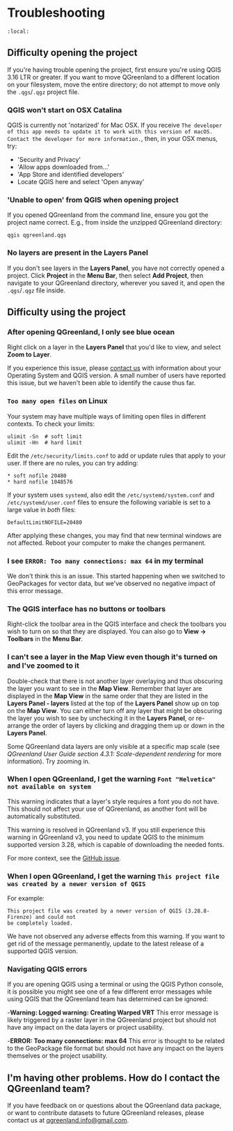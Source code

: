 # Troubleshooting

```{contents} Contents
:local:

```


## Difficulty opening the project

If you're having trouble opening the project, first ensure you're using QGIS
3.16 LTR or greater. If you want to move QGreenland to a different location on
your filesystem, move the entire directory; do not attempt to move only the
`.qgs`/`.qgz` project file.


### QGIS won't start on OSX Catalina

QGIS is currently not 'notarized' for Mac OSX. If you receive `The developer of
this app needs to update it to work with this version of macOS. Contact the
developer for more information.`, then, in your OSX menus, try:

- 'Security and Privacy'
- 'Allow apps downloaded from...'
- 'App Store and identified developers'
- Locate QGIS here and select 'Open anyway'


### 'Unable to open' from QGIS when opening project

If you opened QGreenland from the command line, ensure you got the project name
correct. E.g., from inside the unzipped QGreenland directory:

```
qgis qgreenland.qgs
```


### No layers are present in the Layers Panel

If you don't see layers in the **Layers Panel**, you have not correctly opened a
project. Click **Project** in the **Menu Bar**, then select **Add Project**, then
navigate to your QGreenland directory, wherever you saved it, and open the
`.qgs`/`.qgz` file inside.


## Difficulty using the project

### After opening QGreenland, I only see blue ocean

Right click on a layer in the **Layers Panel** that you'd like to view, and select
**Zoom to Layer**.

If you experience this issue, please [contact
us](mailto:qgreenland.info@gmail.com) with information about your Operating
System and QGIS version. A small number of users have reported this issue, but
we haven't been able to identify the cause thus far.

### `Too many open files` on Linux

Your system may have multiple ways of limiting open files in different
contexts. To check your limits:

```
ulimit -Sn  # soft limit
ulimit -Hn  # hard limit
```

Edit the `/etc/security/limits.conf` to add or update rules that apply to your
user. If there are no rules, you can try adding:

```
* soft nofile 20480
* hard nofile 1048576
```

If your system uses `systemd`, also edit the `/etc/systemd/system.conf` and
`/etc/systemd/user.conf` files to ensure the following variable is set to a
large value in *both* files:

```
DefaultLimitNOFILE=20480
```

After applying these changes, you may find that new terminal windows are not
affected. Reboot your computer to make the changes permanent.


### I see `ERROR: Too many connections: max 64` in my terminal

We don't think this is an issue. This started happening when we switched to
GeoPackages for vector data, but we've observed no negative impact of this
error message.


### The QGIS interface has no buttons or toolbars

Right-click the toolbar area in the QGIS interface and check the toolbars you
wish to turn on so that they are displayed. You can also go to 
**View -> Toolbars** in the **Menu Bar**.


### I can't see a layer in the Map View even though it's turned on and I've zoomed to it

Double-check that there is not another layer overlaying and thus obscuring the
layer you want to see in the **Map View**. Remember that layer are displayed in the
**Map View** in the same order that they are listed in the **Layers Panel - layers**
listed at the top of the **Layers Panel** show up on top on the **Map View**. You can
either turn off any layer that might be obscuring the layer you wish to see by
unchecking it in the **Layers Panel**, or re-arrange the order of layers by
clicking and dragging them up or down in the **Layers Panel**.

Some QGreenland data layers are only visible at a specific map scale (see
_QGreenland User Guide section 4.3.1: Scale-dependent rendering_ for more
information). Try zooming in.


### When I open QGreenland, I get the warning `Font "Helvetica" not available on system`

This warning indicates that a layer's style requires a font you do not have. This should
not affect your use of QGreenland, as another font will be automatically substituted.

This warning is resolved in QGreenland v3. If you still experience this warning in
QGreenland v3, you need to update QGIS to the minimum supported version 3.28, which is
capable of downloading the needed fonts.

For more context, see the [GitHub
issue](https://github.com/nsidc/qgreenland/issues/515).


### When I open QGreenland, I get the warning `This project file was created by a newer version of QGIS`

For example:

```
This project file was created by a newer version of QGIS (3.28.8-Firenze) and could not
be completely loaded.
```

We have not observed any adverse effects from this warning. If you want to get rid of the
message permanently, update to the latest release of a supported QGIS version.


### Navigating QGIS errors

If you are opening QGIS using a terminal or using the QGIS Python console, it is possible you
might see one of a few different error messages while using QGIS that the QGreenland team
has determined can be ignored:

   -**Warning: Logged warning: Creating Warped VRT**
   This error message is likely triggered by a raster layer in the QGreenland project but
   should not have any impact on the data layers or project usability.

   -**ERROR: Too many connections: max 64**
   This error is thought to be related to the GeoPackage file format but should not have any
   impact on the layers themselves or the project usability.


## I'm having other problems. How do I contact the QGreenland team?

If you have feedback on or questions about the QGreenland data package, or want
to contribute datasets to future QGreenland releases, please contact us at
<qgreenland.info@gmail.com>. 
